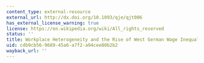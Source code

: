 ```yaml
---
content_type: external-resource
external_url: http://dx.doi.org/10.1093/qje/qjt006
has_external_license_warning: true
license: https://en.wikipedia.org/wiki/All_rights_reserved
status: ''
title: Workplace Heterogeneity and the Rise of West German Wage Inequality
uid: cdb9cb56-9689-45a6-a7f2-a94cee80b2b2
wayback_url: ''
---
```

